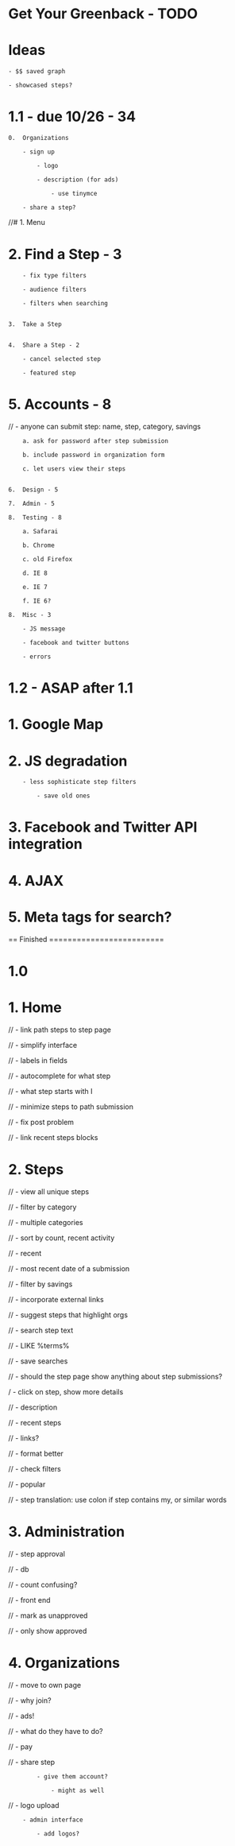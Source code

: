 Get Your Greenback - TODO
======================================

Ideas
===========

	- $$ saved graph
			
	- showcased steps?
	

1.1  - due 10/26 - 34
=======================

	0.	Organizations
	
		- sign up
	
			- logo
			
			- description (for ads)
			
				- use tinymce
				
		- share a step?


//#	1.	Menu



#	2.	Find a Step - 3

		- fix type filters

		- audience filters			
		
		- filters when searching
	
	
	3.	Take a Step
	
	
	4.	Share a Step - 2
	
		- cancel selected step
		
		- featured step


#	5.	Accounts - 8

//		- anyone can submit step: name, step, category, savings
	
		a. ask for password after step submission
		
		b. include password in organization form
		
		c. let users view their steps
				
	
	6.	Design - 5
	
	7.	Admin - 5

	8.	Testing - 8
	
		a. Safarai
		
		b. Chrome
		
		c. old Firefox
		
		d. IE 8
		
		e. IE 7
		
		f. IE 6?

	8.	Misc - 3
		
		- JS message

		- facebook and twitter buttons
					
		- errors
		


1.2	- ASAP after 1.1
=============================

#	1.	Google Map

	
#	2.	JS degradation

		- less sophisticate step filters
		
			- save old ones
		
	
#	3.	Facebook and Twitter API integration


#	4.	AJAX

#	5.	Meta tags for search?




== Finished =========================

1.0
=======================

#	1.	Home
	
//		- link path steps to step page
						
//		- simplify interface
		
//			- labels in fields
			
//			- autocomplete for what step
			
//			- what step starts with I
		
//		- minimize steps to path submission
		
//		- fix post problem

//		- link recent steps blocks
		
		
#	2.	Steps
	
//		- view all unique steps
		
//			- filter by category
			
//				- multiple categories
			
//			- sort by count, recent activity
			
//				- recent
				
//					- most recent date of a submission
					
//			- filter by savings
			
//		- incorporate external links
	
//			- suggest steps that highlight orgs
	
//		- search step text
		
//				- LIKE %terms%				
			
//			- save searches
			
//		- should the step page show anything about step submissions?
		
/			- click on step, show more details
			
//				- description
				
//				- recent steps
				
//				- links?
				
//				- format better
				
	
//		- check filters
		
//			- popular
			
		
//		- step translation: use colon if step contains my, or similar words

	
#	3.	Administration
	
//		-	step approval
		
//			- db
			
//					- count confusing?
				
//			- front end
			
//				- mark as unapproved
				
//				- only show approved
	
		
#	4.	Organizations		
	
//		- move to own page
		
//			- why join?
			
//				- ads!
			
//			- what do they have to do?
			
//				- pay
				
//				- share step
			
			- give them account?
			
				- might as well
		
//		- logo upload
		
		- admin interface
		
			- add logos?